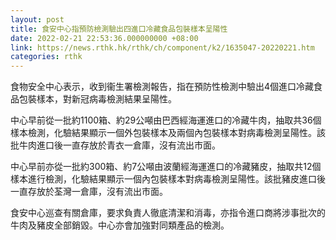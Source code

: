 ```yaml
---
layout: post
title: 食安中心指預防檢測驗出四進口冷藏食品包裝樣本呈陽性
date: 2022-02-21 22:53:36.000000000 +08:00
link: https://news.rthk.hk/rthk/ch/component/k2/1635047-20220221.htm
categories: rthk
---
```


食物安全中心表示，收到衞生署檢測報告，指在預防性檢測中驗出4個進口冷藏食品包裝樣本，對新冠病毒檢測結果呈陽性。

中心早前從一批約1100箱、約29公噸由巴西經海運進口的冷藏牛肉，抽取共36個樣本檢測，化驗結果顯示一個外包裝樣本及兩個內包裝樣本對病毒檢測呈陽性。該批牛肉進口後一直存放於青衣一倉庫，沒有流出市面。

中心早前亦從一批約300箱、約7公噸由波蘭經海運進口的冷藏豬皮，抽取共12個樣本進行檢測，化驗結果顯示一個內包裝樣本對病毒檢測呈陽性。該批豬皮進口後一直存放於荃灣一倉庫，沒有流出市面。

食安中心巡查有關倉庫，要求負責人徹底清潔和消毒，亦指令進口商將涉事批次的牛肉及豬皮全部銷毀。中心亦會加強對同類產品的檢測。
